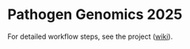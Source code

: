 # Pathogen Genomics 2025

For detailed workflow steps, see the project ([wiki](https://github.com/ArghavanAlisoltani/Pathogen_Genomics_2025/)).
